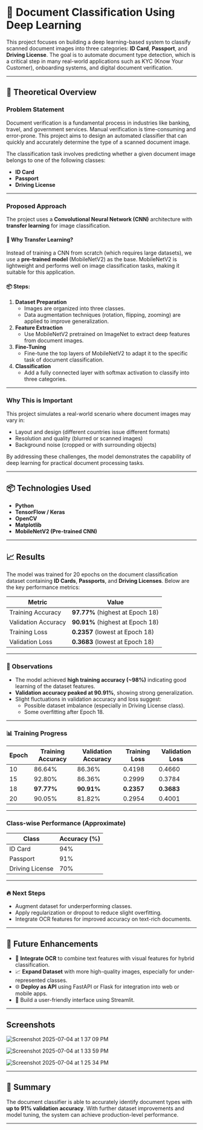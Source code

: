 # 📄 Document Classification Using Deep Learning

This project focuses on building a deep learning-based system to classify scanned document images into three categories: **ID Card**, **Passport**, and **Driving License**. The goal is to automate document type detection, which is a critical step in many real-world applications such as KYC (Know Your Customer), onboarding systems, and digital document verification.

---

## 📖 Theoretical Overview

### Problem Statement

Document verification is a fundamental process in industries like banking, travel, and government services. Manual verification is time-consuming and error-prone. This project aims to design an automated classifier that can quickly and accurately determine the type of a scanned document image.

The classification task involves predicting whether a given document image belongs to one of the following classes:
-  **ID Card**
-  **Passport**
-  **Driving License**

---

### Proposed Approach

The project uses a **Convolutional Neural Network (CNN)** architecture with **transfer learning** for image classification.

#### 🔹 Why Transfer Learning?
Instead of training a CNN from scratch (which requires large datasets), we use a **pre-trained model** (MobileNetV2) as the base. MobileNetV2 is lightweight and performs well on image classification tasks, making it suitable for this application.

#### 📦 Steps:
1. **Dataset Preparation**  
   - Images are organized into three classes.
   - Data augmentation techniques (rotation, flipping, zooming) are applied to improve generalization.
2. **Feature Extraction**  
   - Use MobileNetV2 pretrained on ImageNet to extract deep features from document images.
3. **Fine-Tuning**  
   - Fine-tune the top layers of MobileNetV2 to adapt it to the specific task of document classification.
4. **Classification**  
   - Add a fully connected layer with softmax activation to classify into three categories.

---

###  Why This is Important

This project simulates a real-world scenario where document images may vary in:
- Layout and design (different countries issue different formats)
- Resolution and quality (blurred or scanned images)
- Background noise (cropped or with surrounding objects)

By addressing these challenges, the model demonstrates the capability of deep learning for practical document processing tasks.

---

## 📦 Technologies Used

- **Python**
- **TensorFlow / Keras**
- **OpenCV**
- **Matplotlib**
- **MobileNetV2 (Pre-trained CNN)**

---

## 📈 Results

The model was trained for 20 epochs on the document classification dataset containing **ID Cards**, **Passports**, and **Driving Licenses**. Below are the key performance metrics:  

| Metric             | Value        |
|---------------------|--------------|
|  Training Accuracy | **97.77%** (highest at Epoch 18) |
|  Validation Accuracy | **90.91%** (highest at Epoch 18) |
|  Training Loss     | **0.2357** (lowest at Epoch 18)    |
|  Validation Loss   | **0.3683** (lowest at Epoch 18)    |

---

### 📌 Observations

- The model achieved **high training accuracy (~98%)** indicating good learning of the dataset features.
- **Validation accuracy peaked at 90.91%**, showing strong generalization.
- Slight fluctuations in validation accuracy and loss suggest:
  - Possible dataset imbalance (especially in Driving License class).
  - Some overfitting after Epoch 18.

---

### 📊 Training Progress

| Epoch | Training Accuracy | Validation Accuracy | Training Loss | Validation Loss |
|-------|--------------------|----------------------|---------------|-----------------|
| 10    | 86.64%            | 86.36%               | 0.4198        | 0.4660          |
| 15    | 92.80%            | 86.36%               | 0.2999        | 0.3784          |
| 18    | **97.77%**        | **90.91%**           | **0.2357**    | **0.3683**      |
| 20    | 90.05%            | 81.82%               | 0.2954        | 0.4001          |

---

###  Class-wise Performance (Approximate)

| Class             | Accuracy (%) |
|--------------------|--------------|
|  ID Card         | 94%          |
|  Passport        | 91%          |
|  Driving License | 70%          |

---

### 🔥 Next Steps

- Augment dataset for underperforming classes.
- Apply regularization or dropout to reduce slight overfitting.
- Integrate OCR features for improved accuracy on text-rich documents.

---

## 🚀 Future Enhancements

- 📄 **Integrate OCR** to combine text features with visual features for hybrid classification.
- 📈 **Expand Dataset** with more high-quality images, especially for under-represented classes.
- 🌐 **Deploy as API** using FastAPI or Flask for integration into web or mobile apps.
- 📱 Build a user-friendly interface using Streamlit.

---

## Screenshots

![Screenshot 2025-07-04 at 1 37 09 PM](https://github.com/user-attachments/assets/443e7d70-e265-4952-b880-15b98a930c16)

![Screenshot 2025-07-04 at 1 33 59 PM](https://github.com/user-attachments/assets/f5b24584-e5a6-43ca-b601-156b0bae0bba)

![Screenshot 2025-07-04 at 1 25 34 PM](https://github.com/user-attachments/assets/ed5be775-37b4-427c-acbd-a503198ce9fb)

---

## 📌 Summary

The document classifier is able to accurately identify document types with **up to 91% validation accuracy**. With further dataset improvements and model tuning, the system can achieve production-level performance.

---
